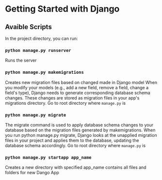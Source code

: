 # Getting Started with Django 

## Avaible Scripts

In the project directory, you can run:

### `python manage.py runserver`

Runs the server

### `python manage.py makemigrations`

Creates new migration files based on changed made in Django model
When you modify your models (e.g., add a new field, remove a field, change a field's type), 
Django needs to generate corresponding database schema changes. These changes are stored as migration files in your app's migrations directory.
Go to root directory where `manage.py` is 

### `python manage.py migrate`

The migrate command is used to apply database schema changes to your database based on the migration files generated by makemigrations.
When you run python manage.py migrate, Django looks at the unapplied migration files in your project and applies them to the database, updating the database schema accordingly.
Go to root directory where `manage.py` is 

### `python manage.py startapp app_name`

Creates a new  directory with specified app_name
contains all files and folders for new Dango App
